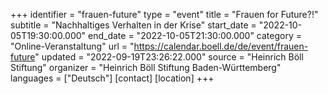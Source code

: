 +++
identifier = "frauen-future"
type = "event"
title = "Frauen for Future?!"
subtitle = "Nachhaltiges Verhalten in der Krise"
start_date = "2022-10-05T19:30:00.000"
end_date = "2022-10-05T21:30:00.000"
category = "Online-Veranstaltung"
url = "https://calendar.boell.de/de/event/frauen-future"
updated = "2022-09-19T23:26:22.000"
source = "Heinrich Böll Stiftung"
organizer = "Heinrich Böll Stiftung Baden-Württemberg"
languages = ["Deutsch"]
[contact]
[location]
+++